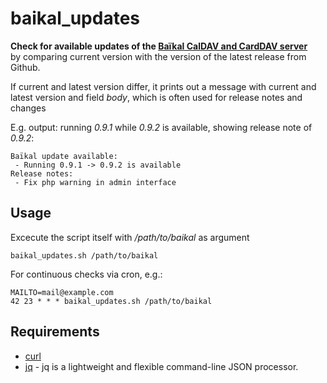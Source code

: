 # baikal_updates

**Check for available updates of the [Baïkal CalDAV and CardDAV server](https://sabre.io/baikal/)**   
by comparing current version with the version of the latest release from Github.

If current and latest version differ, it prints out a message with current and latest version
and field *body*, which is often used for release notes and changes

E.g. output: running *0.9.1* while *0.9.2* is available, showing release note of *0.9.2*:
```
Baïkal update available:
 - Running 0.9.1 -> 0.9.2 is available
Release notes:
 - Fix php warning in admin interface
 ```

## Usage

Excecute the script itself with  */path/to/baikal* as argument
```
baikal_updates.sh /path/to/baikal
```

For continuous checks via cron, e.g.:
```
MAILTO=mail@example.com
42 23 * * * baikal_updates.sh /path/to/baikal
```

## Requirements

- [curl](https://curl.se/)
- [jq](https://stedolan.github.io/jq/) - jq is a lightweight and flexible command-line JSON processor.
